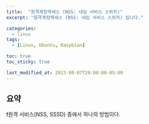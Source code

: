 ```yaml
---
title:  "원격계정액세스 (NSS: 네임 서비스 스위치)"
excerpt: "원격계정액세스 (NSS: 네임 서비스 스위치) 입니다."

categories:
  - linux
tags:
  - [Linux, Ubuntu, Raspbian]

toc: true
toc_sticky: true

last_modified_at: 2023-08-07T20:00:00-05:00
---
```


## 요약
❗원격 서비스(NSS, SSSD) 중에서 하나의 방법이다.